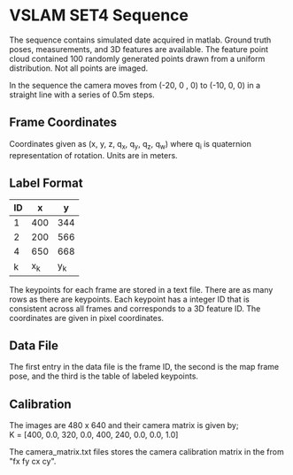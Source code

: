 # VSLAM SET4 Sequence
The sequence contains simulated date acquired in matlab. Ground truth poses, measurements, and 3D features are available. The feature point cloud contained 100 randomly generated points drawn from a uniform distribution. Not all points are imaged. 

In the sequence the camera moves from (-20, 0 , 0) to (-10, 0, 0) in a straight line with a series of 0.5m steps.

 ## Frame Coordinates
Coordinates given as (x, y, z, q<sub>x</sub>, q<sub>y</sub>, q<sub>z</sub>, q<sub>w</sub>) where q<sub>i</sub> is quaternion representation of rotation. Units are in meters.

## Label Format
ID | x | y | 
--- | --- | --- | 
1 | 400 | 344 |
2 | 200 | 566 |
4 | 650 | 668 |
k | x<sub>k</sub> | y<sub>k</sub> |

The keypoints for each frame are stored in a text file. There are as many rows as there are keypoints. Each keypoint has a integer ID that is consistent across all frames and corresponds to a 3D feature ID. The coordinates are given in pixel coordinates.

## Data File
The first entry in the data file is the frame ID, the second is the map frame pose, and the third is the table of labeled keypoints.

## Calibration 
The images are 480 x 640 and their camera matrix is given by;  
K = [400, 0.0, 320, 0.0, 400, 240, 0.0, 0.0, 1.0]  


The camera_matrix.txt files stores the camera calibration matrix in the from "fx fy cx cy".
